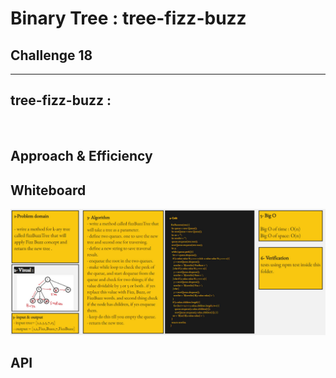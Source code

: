 # Binary Tree : tree-fizz-buzz

## Challenge 18

<hr>

## tree-fizz-buzz :

<!-- - create a method in the binary tree class called **breadthFirst** that traverse the tree horizontally. -->

  <br>

## Approach & Efficiency

<!-- What approach did you take? Why? What is the Big O space/time for this approach? -->

## Whiteboard

![challange18](./images/challange18.jpg)

<!-- <img src="images/challange07.jpg" /> -->

## API

<!-- Description of each method publicly available to your Linked List -->
